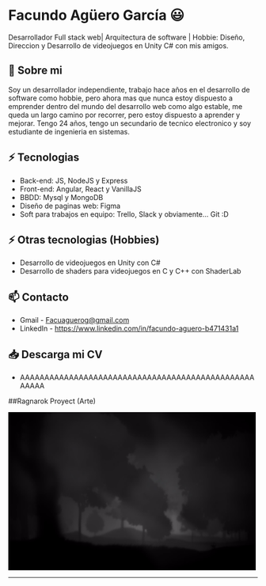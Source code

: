 
# Facundo Agüero García 😃
Desarrollador Full stack web| Arquitectura de software | Hobbie: Diseño, Direccion y Desarrollo de videojuegos en Unity C# con mis amigos.

## 🧐 Sobre mi
Soy un desarrollador independiente, trabajo hace años en el desarrollo de software como hobbie, pero ahora mas que nunca estoy dispuesto a emprender dentro del mundo del desarrollo web como algo estable, me queda un largo camino por recorrer, pero estoy dispuesto a aprender y mejorar. 
Tengo 24 años, tengo un secundario de tecnico electronico y soy estudiante de ingenieria en sistemas. 

## ⚡ Tecnologias

- Back-end: JS, NodeJS y Express
- Front-end: Angular, React y VanillaJS
- BBDD: Mysql y MongoDB
- Diseño de paginas web: Figma
- Soft para trabajos en equipo: Trello, Slack y obviamente... Git :D

## ⚡ Otras tecnologias (Hobbies)

- Desarrollo de videojuegos en Unity con C#
- Desarrollo de shaders para videojuegos en C y C++ con ShaderLab

## 📫 Contacto
- Gmail - Facuaguerog@gmail.com
- LinkedIn - https://www.linkedin.com/in/facundo-aguero-b471431a1

## 📥 Descarga mi CV 

- AAAAAAAAAAAAAAAAAAAAAAAAAAAAAAAAAAAAAAAAAAAAAAAAAAAAA


##Ragnarok Proyect (Arte)

<p><img align="center" alt="gif" src="https://github.com/FacuAgueroG/FacuAgueroG/blob/main/Ragnarok.gif" width="500" height="320"/><p>

---
